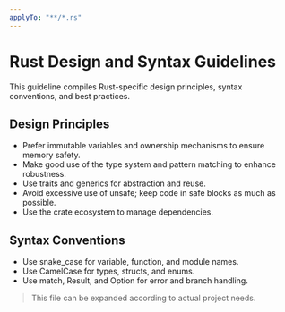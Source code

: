 ```yaml
---
applyTo: "**/*.rs"
---
```


# Rust Design and Syntax Guidelines

This guideline compiles Rust-specific design principles, syntax conventions, and best practices.

## Design Principles
- Prefer immutable variables and ownership mechanisms to ensure memory safety.
- Make good use of the type system and pattern matching to enhance robustness.
- Use traits and generics for abstraction and reuse.
- Avoid excessive use of unsafe; keep code in safe blocks as much as possible.
- Use the crate ecosystem to manage dependencies.

## Syntax Conventions
- Use snake_case for variable, function, and module names.
- Use CamelCase for types, structs, and enums.
- Use match, Result, and Option for error and branch handling.

> This file can be expanded according to actual project needs.
